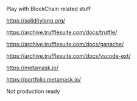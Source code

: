 Play with BlockChain related stuff

https://soliditylang.org/

https://archive.trufflesuite.com/docs/truffle/

https://archive.trufflesuite.com/docs/ganache/

https://archive.trufflesuite.com/docs/vscode-ext/

https://metamask.io/

https://portfolio.metamask.io/

Not production ready